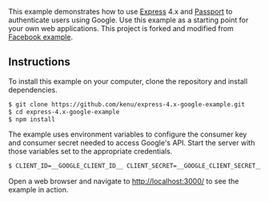 This example demonstrates how to use [Express](http://expressjs.com/) 4.x and
[Passport](http://passportjs.org/) to authenticate users using Google.  Use
this example as a starting point for your own web applications.
This project is forked and modified from
[Facebook example](https://github.com/passport/express-4.x-facebook-example).

## Instructions

To install this example on your computer, clone the repository and install
dependencies.

```bash
$ git clone https://github.com/kenu/express-4.x-google-example.git
$ cd express-4.x-google-example
$ npm install
```

The example uses environment variables to configure the consumer key and
consumer secret needed to access Google's API.  Start the server with those
variables set to the appropriate credentials.

```bash
$ CLIENT_ID=__GOOGLE_CLIENT_ID__ CLIENT_SECRET=__GOOGLE_CLIENT_SECRET__ node server.js
```

Open a web browser and navigate to [http://localhost:3000/](http://localhost:3000/)
to see the example in action.


